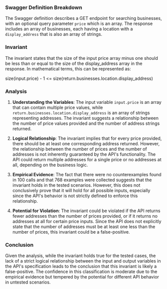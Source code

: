 ### Swagger Definition Breakdown
The Swagger definition describes a GET endpoint for searching businesses, with an optional query parameter `price` which is an array. The response includes an array of businesses, each having a location with a `display_address` that is also an array of strings.

### Invariant
The invariant states that the size of the input price array minus one should be less than or equal to the size of the display_address array in the response. In mathematical terms, this can be represented as:

size(input.price) - 1 <= size(return.businesses.location.display_address)

### Analysis
1. **Understanding the Variables**: The input variable `input.price` is an array that can contain multiple price values, while `return.businesses.location.display_address` is an array of strings representing addresses. The invariant suggests a relationship between the number of price values provided and the number of address strings returned.

2. **Logical Relationship**: The invariant implies that for every price provided, there should be at least one corresponding address returned. However, the relationship between the number of prices and the number of addresses is not inherently guaranteed by the API's functionality. The API could return multiple addresses for a single price or no addresses at all, depending on the business logic.

3. **Empirical Evidence**: The fact that there were no counterexamples found in 100 calls and that 768 examples were collected suggests that the invariant holds in the tested scenarios. However, this does not conclusively prove that it will hold for all possible inputs, especially since the API's behavior is not strictly defined to enforce this relationship.

4. **Potential for Violation**: The invariant could be violated if the API returns fewer addresses than the number of prices provided, or if it returns no addresses at all for certain price inputs. Since the API does not explicitly state that the number of addresses must be at least one less than the number of prices, this invariant could be a false-positive.

### Conclusion
Given the analysis, while the invariant holds true for the tested cases, the lack of a strict logical relationship between the input and output variables in the API's specification leads to the conclusion that this invariant is likely a false-positive. The confidence in this classification is moderate due to the empirical evidence but tempered by the potential for different API behavior in untested scenarios.
